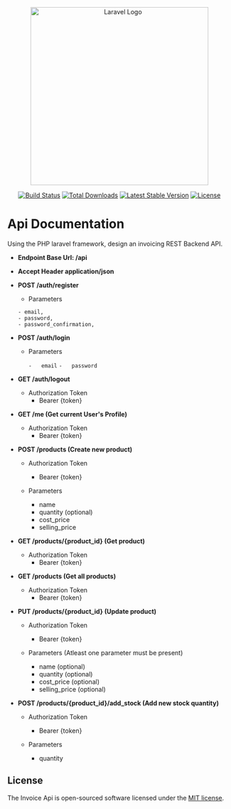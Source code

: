 <p align="center"><a href="https://laravel.com" target="_blank"><img src="https://raw.githubusercontent.com/laravel/art/master/logo-lockup/5%20SVG/2%20CMYK/1%20Full%20Color/laravel-logolockup-cmyk-red.svg" width="400" alt="Laravel Logo"></a></p>

<p align="center">
<a href="https://github.com/laravel/framework/actions"><img src="https://github.com/laravel/framework/workflows/tests/badge.svg" alt="Build Status"></a>
<a href="https://packagist.org/packages/laravel/framework"><img src="https://img.shields.io/packagist/dt/laravel/framework" alt="Total Downloads"></a>
<a href="https://packagist.org/packages/laravel/framework"><img src="https://img.shields.io/packagist/v/laravel/framework" alt="Latest Stable Version"></a>
<a href="https://packagist.org/packages/laravel/framework"><img src="https://img.shields.io/packagist/l/laravel/framework" alt="License"></a>
</p>

# Api Documentation

Using the PHP laravel framework, design an invoicing REST Backend
API.

-   **Endpoint Base Url: /api**

-   **Accept Header application/json**

-   **POST /auth/register**

    -   Parameters

    ```
    - email,
    - password,
    - password_confirmation,
    ```

-   **POST /auth/login**

    -   Parameters

        `-   email`
        `-   password`

-   **GET /auth/logout**

    -   Authorization Token
        -   Bearer {token}

-   **GET /me (Get current User's Profile)**

    -   Authorization Token
        -   Bearer {token}

-   **POST /products (Create new product)**

    -   Authorization Token

        -   Bearer {token}

    -   Parameters
        -   name
        -   quantity (optional)
        -   cost_price
        -   selling_price

-   **GET /products/{product_id} (Get product)**

    -   Authorization Token
        -   Bearer {token}

-   **GET /products (Get all products)**

    -   Authorization Token
        -   Bearer {token}

-   **PUT /products/{product_id} (Update product)**

    -   Authorization Token

        -   Bearer {token}

    -   Parameters (Atleast one parameter must be present)
        -   name (optional)
        -   quantity (optional)
        -   cost_price (optional)
        -   selling_price (optional)

-   **POST /products/{product_id}/add_stock (Add new stock quantity)**

    -   Authorization Token

        -   Bearer {token}

    -   Parameters
        -   quantity

## License

The Invoice Api is open-sourced software licensed under the [MIT license](https://opensource.org/licenses/MIT).
